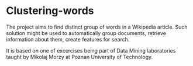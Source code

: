 # Clustering-words
The project aims to find distinct group of words in a Wikipedia article. Such solution might be used to automatically group documents, retrieve information about them, create features for search.


It is based on one of excercises being part of Data Mining laboratories taught by Mikolaj Morzy at Poznan University of Technology.
